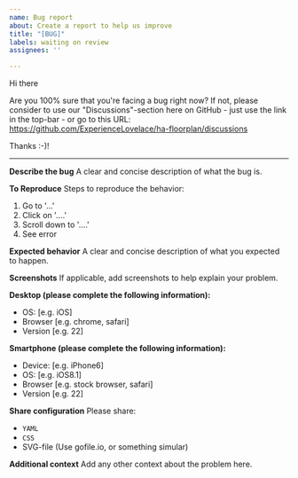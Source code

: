 ```yaml
---
name: Bug report
about: Create a report to help us improve
title: "[BUG]"
labels: waiting on review
assignees: ''

---
```


Hi there

Are you 100% sure that you're facing a bug right now? If not, please consider to use our "Discussions"-section here on GitHub - just use the link in the top-bar - or go to this URL:
https://github.com/ExperienceLovelace/ha-floorplan/discussions

Thanks :-)!

--------

**Describe the bug**
A clear and concise description of what the bug is.

**To Reproduce**
Steps to reproduce the behavior:
1. Go to '...'
2. Click on '....'
3. Scroll down to '....'
4. See error

**Expected behavior**
A clear and concise description of what you expected to happen.

**Screenshots**
If applicable, add screenshots to help explain your problem.

**Desktop (please complete the following information):**
 - OS: [e.g. iOS]
 - Browser [e.g. chrome, safari]
 - Version [e.g. 22]

**Smartphone (please complete the following information):**
 - Device: [e.g. iPhone6]
 - OS: [e.g. iOS8.1]
 - Browser [e.g. stock browser, safari]
 - Version [e.g. 22]

**Share configuration**
Please share:
- `YAML`
- `CSS`
- SVG-file (Use gofile.io, or something simular)

**Additional context**
Add any other context about the problem here.
